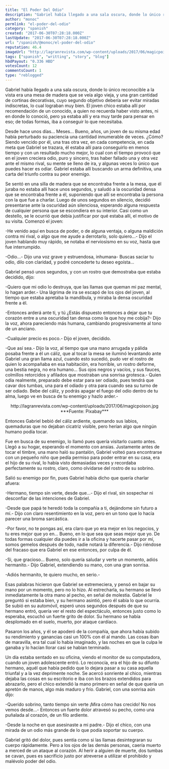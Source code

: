```yaml
---
title: "El Poder Del Odio"
description: "Gabriel había llegado a una sala oscura, donde lo único reconocible a la vista era una mesa de madera que se veía algo vieja, y una gran cantidad de c..."
author: "monoc"
permlink: "el-poder-del-odio"
category: "spanish"
created: "2017-06-30T07:28:18.000Z"
lastUpdate: "2017-06-30T07:28:18.000Z"
url: "/spanish/@monoc/el-poder-del-odio"
reputation: 46.4
imageUrl: "http://lagranrevista.com/wp-content/uploads/2017/06/magicpoison.jpg"
tags: ["spanish", "writting", "story", "blog"]
hbdPayout: "0.336 HBD"
votesCount: 12
commentsCount: 1
type: "reblogged"
---
```

Gabriel había llegado a una sala oscura, donde lo único reconocible a la vista era una mesa de madera que se veía algo vieja, y una gran cantidad de cortinas decorativas, cuyo segundo objetivo debería ser evitar miradas indiscretas, lo cual lograban muy bien. El joven chico estaba allí por recomendación de un conocido, a quien no recuerda haber visto antes, ni en donde lo conoció, pero ya estaba allí y era muy tarde para pensar en eso; de todas formas, iba a conseguir lo que necesitaba.

Desde hace unos días... Meses... Bueno, años, un joven de su misma edad había perturbado su paciencia una cantidad innumerable de veces. ¿Cómo? Siendo vencido por él, una tras otra vez, en cada competencia, en cada meta que Gabriel se trazara, él estaba allí para conseguirlo en menos tiempo y con un resultado mucho mejor, lo cual con el tiempo provocó que en el joven creciera odio, puro y sincero, tras haber fallado una y otra vez ante el mismo rival, su mente se lleno de ira, y algunas veces lo único que puedes hacer es odiar. Gabriel estaba allí buscando un arma definitiva, una carta del triunfo contra su peor enemigo.

Se sentó en una silla de madera que se encontraba frente a la mesa, que él juraba no estaba allí hace unos segundos, y saludó a la oscuridad densa que se encontraba frente a él, suponiendo que allí se encontraba la persona con la que fue a charlar. Luego de unos segundos en silencio, decidió presentarse ante la oscuridad aún silenciosa, esperando alguna respuesta de cualquier persona que se escondiera en su interior. Casi como un destello, se le ocurrió que debía justificar por qué estaba allí, el motivo de su visita. Comenzó el joven:

-He venido aquí en busca de poder, o de alguna ventaja, o alguna maldición contra mi rival, o algo que me ayude a derrotarlo, solo quiero...- Dijo el joven hablando muy rápido, se notaba el nerviosismo en su voz, hasta que fue interrumpido.

-Odio...- Dijo una voz grave y estruendosa, inhumana- Buscas saciar tu odio, dilo con claridad, y podré concederte tu deseo egoísta...

Gabriel pensó unos segundos, y con un rostro que demostraba que estaba decidido, dijo:

-Quiero que mi odio lo destruya, que las llamas que queman mi paz mental, lo hagan arder.- Una lágrima de ira se escapó de los ojos del joven, al tiempo que estaba apretaba la mandíbula, y miraba la densa oscuridad frente a él.

-Entonces arderá ante ti, y tú ¿Estás dispuesto entonces a dejar que tu corazón entre a una oscuridad tan densa como la que hoy me cobija?- Dijo la voz, ahora pareciendo más humana, cambiando progresivamente al tono de un anciano.

-Cualquier precio es poco.- Dijo el joven, decidido.

-Que así sea.- Dijo la voz, al tiempo que una mano arrugada y pálida posaba frente a él un cáliz, que al tocar la mesa se iluminó levantando ante Gabriel una gran llama azul, cuando esto sucedió, pudo ver el rostro de quien lo acompañaba en esa habitación, era horrible, un rostro deforme, una bestia negra, no era humano... Sus ojos negros y vacíos, y sus fauces, colmillos retorcidos y afilados que mostraban una sonrisa grotesca.- Quien odia realmente, preparado debe estar para ser odiado, pues tendrá que cavar dos tumbas, una para el odiado y otra para cuando sea su turno de ser odiado. Bebe del cáliz, y podrás apagar el fuego del odio dentro de tu alma, luego ve en busca de tu enemigo y hazlo arder.-

<center>http://lagranrevista.com/wp-content/uploads/2017/06/magicpoison.jpg</center>
<center>***Fuente: Pixabay***</center>

Entonces Gabriel bebió del cáliz ardiente, quemando sus labios, quemaduras que no dejaban cicatriz visible, pero herían algo que ningún humano podía tocar.

Fue en busca de su enemigo, lo llamó pues quería visitarlo cuanto antes. Llegó a su hogar, esperando el momento con ansias. Justamente antes de tocar el timbre, una mano haló su pantalón, Gabriel volteó para encontrarse con un pequeño niño que pedía permiso para poder entrar en su casa, era el hijo de su rival, lo había visto demasiadas veces y recordaba perfectamente su rostro, claro, como olvidarse del rostro de su sobrino.

Salió su enemigo por fin, pues Gabriel había dicho que quería charlar afuera:

-Hermano, tiempo sin verte, desde que...- Dijo el rival, sin sospechar ni desconfiar de las intenciones de Gabriel.

-Desde que papá te heredó toda la compañía a ti, dejándome sin futuro a mí.- Dijo con claro resentimiento en la voz, pero en un tono que lo hacía parecer una broma sarcástica.

-Por favor, no te pongas así, era claro que yo era mejor en los negocios, y tu eres mejor que yo en... Bueno, en lo que sea que seas mejor que yo. De todas formas cualquier día puedes ir a la oficina y hacerte pasar por mí, somos gemelos después de todo, nadie notará la diferencia.- Dijo riéndose del fracaso que era Gabriel en ese entonces, por culpa de él.

-Si, que gracioso... Bueno, solo quería saludar y verte un momento, adiós hermanito.- Dijo Gabriel, extendiendo su mano, con una gran sonrisa.

-Adiós hermanito, te quiero mucho, en serio.-

Esas palabras hicieron que Gabriel se estremeciera, y pensó en bajar su mano por un momento, pero no lo hizo. Al estrecharla, su hermano se llevó inmediatamente la otra mano al pecho, en señal de molestia. Gabriel le preguntó si estaba bien, y su hermano asintió, pero él sabía lo que ocurría. Se subió en su automóvil, esperó unos segundos después de que su hermano entró, quería ver el resto del espectáculo, entonces justo como lo esperaba, escuchó un fuerte grito de dolor. Su hermano se había desplomado en el suelo, muerto, por ataque cardíaco.

Pasaron los años, y él se apoderó de la compañía, que ahora había subido su rendimiento y ganancias casi un 100% con él al mando. Las cosas iban de maravilla, era tal cual lo había imaginado, y las noches en que la culpa le ganaba y lo hacían llorar casi se habían terminado. 

Un día estaba sentado en su oficina, viendo el monitor de su computadora, cuando un joven adolescente entró. Lo reconocía, era el hijo de su difunto hermano, aquél que había pedido que lo dejara pasar a su casa aquella triunfal y a la vez deprimente noche. Se acercó sonriente al chico, mientras dejaba las cosas en su escritorio e iba con los brazos extendidos para abrazarlo, pero el chico extendió la mano primero en señal de que quería un apretón de manos, algo más maduro y frío. Gabriel, con una sonrisa aún dijo:

-Querido sobrino, tanto tiempo sin verte ¡Mira cómo has crecido! No nos vemos desde...- Entonces un fuerte dolor atravesó su pecho, como una puñalada al corazón, de un filo ardiente.

-Desde la noche en que asesinaste a mi padre.- Dijo el chico, con una mirada de un odio más grande de lo que podía soportar su cuerpo.

Gabriel gritó del dolor, pues sentía como si las llamas desintegraran su cuerpo rápidamente. Pero a los ojos de las demás personas, caería muerto a merced de un ataque al corazón. Al herir a alguien de muerte, dos tumbas se cavan, pues es sacrificio justo por atreverse a utilizar el prohibido y malévolo poder del odio.